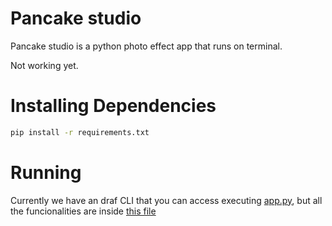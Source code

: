 # Pancake studio
Pancake studio is a python photo effect app that runs on terminal.

Not working yet.


# Installing Dependencies
```bash
pip install -r requirements.txt
```

# Running 
Currently we have an draf CLI that you can access executing [app.py](app.py), but all the funcionalities are inside [this file](functions.py)
